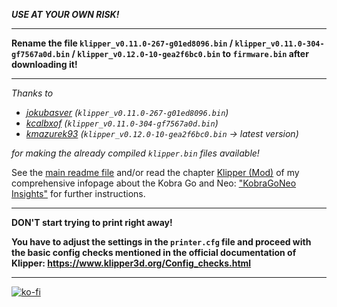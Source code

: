 ***USE AT YOUR OWN RISK!***

---

**Rename the file `klipper_v0.11.0-267-g01ed8096.bin` / `klipper_v0.11.0-304-gf7567a0d.bin` / `klipper_v0.12.0-10-gea2f6bc0.bin` to `firmware.bin` after downloading it!**  

---

*Thanks to*  
- *[jokubasver](https://github.com/jokubasver) (`klipper_v0.11.0-267-g01ed8096.bin`)*  
- *[kcalbxof](https://github.com/kcalbxof) (`klipper_v0.11.0-304-gf7567a0d.bin`)*
- *[kmazurek93](https://github.com/kmazurek93) (`klipper_v0.12.0-10-gea2f6bc0.bin` -> latest version)*

*for making the already compiled `klipper.bin` files available!*  

See the [main readme file](../README.md) and/or read the chapter [Klipper (Mod)](https://1coderookie.github.io/KobraGoNeoInsights/firmware/fw_klipper/) of my comprehensive infopage about the Kobra Go and Neo: ["KobraGoNeo Insights"](https://1coderookie.github.io/KobraGoNeoInsights/) for further instructions.

---

**DON'T start trying to print right away!**  
  
**You have to adjust the settings in the `printer.cfg` file and proceed with the basic config checks mentioned in the official documentation of Klipper: https://www.klipper3d.org/Config_checks.html**

---

[![ko-fi](https://ko-fi.com/img/githubbutton_sm.svg)](https://ko-fi.com/U6U5NPB51)  

